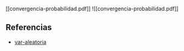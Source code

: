 [[convergencia-probabilidad.pdf]]
![[convergencia-probabilidad.pdf]]

## Referencias
- [var-aleatoria](./var-aleatoria.md)
